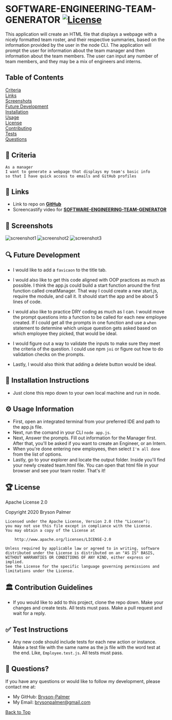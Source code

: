 ## <a id='back-to-top' > </a>
  # SOFTWARE-ENGINEERING-TEAM-GENERATOR   [![License](https://img.shields.io/badge/License-Apache%202.0-blue.svg)](https://opensource.org/licenses/Apache-2.0)
  This application will create an HTML file that displays a webpage with a nicely formatted team roster, and their respective summaries, based on the information provided by the user in the node CLI. The application will prompt the user for information about the team manager and then information about the team members. The user can input any number of team members, and they may be a mix of engineers and interns.

  

  ## Table of Contents
  [Criteria](#criteria) </br>
  [Links](#links) </br>
  [Screenshots](#screenshots) </br>
  [Future Development](#future-development) </br>
  [Installation](#installation) </br>
  [Usage](#usage) </br>
  [License](#license) </br>
  [Contributing](#contributing) </br>
  [Tests](#tests) </br>
  [Questions](#questions) </br>

## 💼 <a id='criteria'></a> Criteria
```
As a manager
I want to generate a webpage that displays my team's basic info
so that I have quick access to emails and GitHub profiles

```
  

## 🔗 <a id='links'></a> Links
* Link to repo on [**GitHub**](https://github.com/Bryson-Palmer/SOFTWARE-ENGINEERING-TEAM-GENERATOR.git) </br>
* Screencastify video for [**SOFTWARE-ENGINEERING-TEAM-GENERATOR**](https://drive.google.com/file/d/1Q3UIRzGgettgDRVu7QnCQO9g6hKOVsqi/preview) </br>
  

## 📸 <a id='screenshots'></a> Screenshots
![screenshot1](assets/images/output-screenshot.png)
![screenshot2](assets/images/CLi-top.png)
![screenshot3](assets/images/CLi-bottom.png)

## 🔍 <a id='future-development'></a> Future Development
* I would like to add a `favicaon` to the title tab. 

* I would also like to get this code aligned with OOP practices as much as possible. I think the app.js could build a start function around the first function called creatManager. That way I could create a new start.js, require the module, and call it. It should start the app and be about 5 lines of code.

* I would also like to practice DRY coding as much as I can. I would move the prompt questions into a function to be called for each new employee created. If I could get all the prompts in one function and use a `when` statement to determine which unique question gets asked based on which employee they picked, that would be ideal. 

* I would figure out a way to validate the inputs to make sure they meet the criteria of the question. I could use npm  `joi` or figure out how to do validation checks on the prompts.  

* Lastly, I would also think that adding a delete button would be ideal. 


## 🔧 <a id='installation'></a> Installation Instructions
* Just clone this repo down to your own local machine and run in node.



## ⚙️ <a id='usage'></a> Usage Information
* First, open an integrated terminal from your preferred IDE and path to the app.js file.
* Next, run the comand in your CLI `node app.js`.
* Next, Answer the prompts. Fill out information for the Manager first. After that, you'll be asked if you want to create an Engineer, or an Intern.
* When you're done entering new employees, then select `I'm all done` from the list of options. 
* Lastly, go to your explorer and locate the output folder. Inside you'll find your newly created team.html file. You can open that html file in your browser and see your team roster.
That's it!



## 🏆 <a id='license'></a> License
Apache License 2.0

Copyright 2020   Bryson Palmer

```
Licensed under the Apache License, Version 2.0 (the "License");
you may not use this file except in compliance with the License.
You may obtain a copy of the License at
    
    http://www.apache.org/licenses/LICENSE-2.0
    
Unless required by applicable law or agreed to in writing, software
distributed under the License is distributed on an "AS IS" BASIS,
WITHOUT WARRANTIES OR CONDITIONS OF ANY KIND, either express or implied.
See the License for the specific language governing permissions and
limitations under the License.
```

  ## 🏛️ <a id='contributing'></a> Contribution Guidelines
  * If you would like to add to this project, clone the repo down. Make your changes and create tests. All tests must pass. Make a pull request and wait for a reply. 


  ## ✅ <a id='tests'></a> Test Instructions
  * Any new code should include tests for each new action or instance. Make a test file with the same name as the js file with the word test at the end. Like, `Employee.test.js`. All tests must pass.


  ## 📡 <a id='questions'></a> Questions?
  If you have any questions or would like to follow my development, please contact me at: </br>
  * My GitHub: [Bryson-Palmer](https://github.com/Bryson-Palmer) </br>
  * My Email: [brysonpalmer@gmail.com](mailto:brysonpalmer@gmail.com) </br>

  [Back to Top](#back-to-top)
